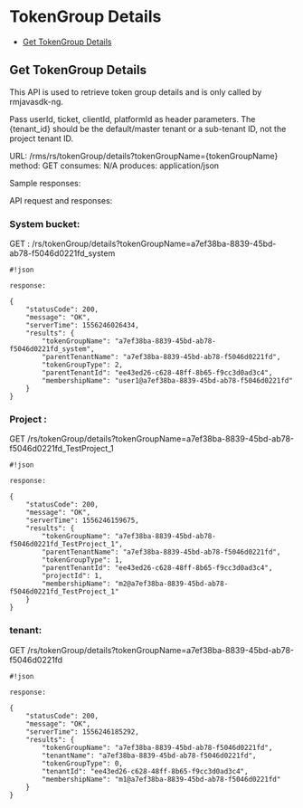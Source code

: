 # TokenGroup Details  

 - [Get TokenGroup Details](#markdown-get-tokengroup-details)

## Get TokenGroup Details  
This API is used to retrieve token group details and is only called by rmjavasdk-ng.

Pass userId, ticket, clientId, platformId as header parameters. The {tenant_id} should be the default/master tenant or a sub-tenant ID, not the project tenant ID.

URL: /rms/rs/tokenGroup/details?tokenGroupName={tokenGroupName}
method: GET
consumes: N/A
produces: application/json

Sample responses:

API request and responses:

### System bucket:  
GET : /rs/tokenGroup/details?tokenGroupName=a7ef38ba-8839-45bd-ab78-f5046d0221fd_system


```
#!json

response:

{
    "statusCode": 200,
    "message": "OK",
    "serverTime": 1556246026434,
    "results": {
        "tokenGroupName": "a7ef38ba-8839-45bd-ab78-f5046d0221fd_system",
        "parentTenantName": "a7ef38ba-8839-45bd-ab78-f5046d0221fd",
        "tokenGroupType": 2,
        "parentTenantId": "ee43ed26-c628-48ff-8b65-f9cc3d0ad3c4",
        "membershipName": "user1@a7ef38ba-8839-45bd-ab78-f5046d0221fd"
    }
}
```

### Project :    

GET /rs/tokenGroup/details?tokenGroupName=a7ef38ba-8839-45bd-ab78-f5046d0221fd_TestProject_1


```
#!json

response:

{
    "statusCode": 200,
    "message": "OK",
    "serverTime": 1556246159675,
    "results": {
        "tokenGroupName": "a7ef38ba-8839-45bd-ab78-f5046d0221fd_TestProject_1",
        "parentTenantName": "a7ef38ba-8839-45bd-ab78-f5046d0221fd",
        "tokenGroupType": 1,
        "parentTenantId": "ee43ed26-c628-48ff-8b65-f9cc3d0ad3c4",
        "projectId": 1,
        "membershipName": "m2@a7ef38ba-8839-45bd-ab78-f5046d0221fd_TestProject_1"
    }
}
```

### tenant:    
GET /rs/tokenGroup/details?tokenGroupName=a7ef38ba-8839-45bd-ab78-f5046d0221fd


```
#!json

response:

{
    "statusCode": 200,
    "message": "OK",
    "serverTime": 1556246185292,
    "results": {
        "tokenGroupName": "a7ef38ba-8839-45bd-ab78-f5046d0221fd",
        "tenantName": "a7ef38ba-8839-45bd-ab78-f5046d0221fd",
        "tokenGroupType": 0,
        "tenantId": "ee43ed26-c628-48ff-8b65-f9cc3d0ad3c4",
        "membershipName": "m1@a7ef38ba-8839-45bd-ab78-f5046d0221fd"
    }
}
```